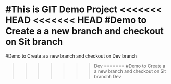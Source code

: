 #This is GIT Demo Project
<<<<<<< HEAD
<<<<<<< HEAD
#Demo to Create a a new branch and checkout on Sit branch
=======
#Demo to Create a a new branch and checkout on Dev branch
>>>>>>> Dev
=======
#Demo to Create a a new branch and checkout on Sit branchh
>>>>>>> Dev

